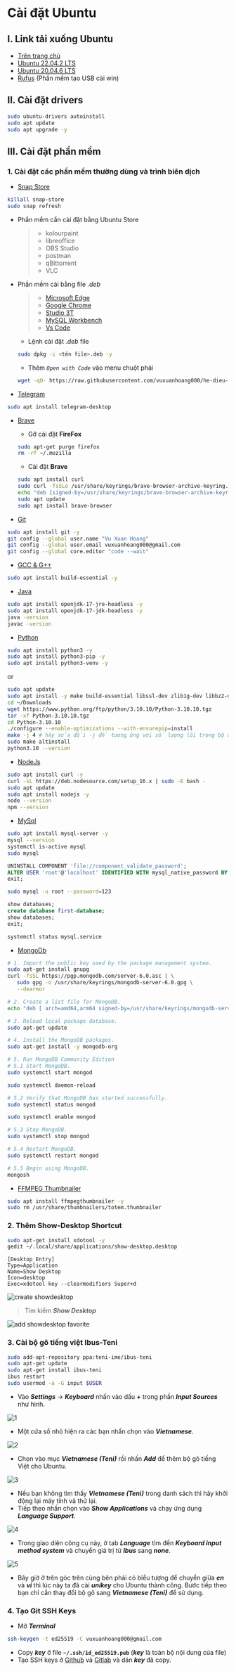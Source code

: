# Cài đặt Ubuntu

## I. Link tải xuống Ubuntu

- [Trên trang chủ](https://ubuntu.com/download)
- [Ubuntu 22.04.2 LTS](https://ubuntu.com/download/desktop/thank-you?version=22.04.2&architecture=amd64)
- [Ubuntu 20.04.6 LTS](https://ubuntu.com/download/desktop/thank-you?version=20.04.6&architecture=amd64)
- [Rufus](https://rufus.ie/downloads/) (Phần mềm tạo USB cài win)

## II. Cài đặt drivers

```bash
sudo ubuntu-drivers autoinstall
sudo apt update
sudo apt upgrade -y
```

<!--
### Cài đặt NVIDIA Driver

- [CUDA Toolkit](https://developer.nvidia.com/cuda-11-8-0-download-archive?target_os=Linux&target_arch=x86_64&Distribution=Ubuntu&target_version=22.04&target_type=runfile_local)
- [NVIDIA cuDNN](https://developer.nvidia.com/rdp/cudnn-archive) -->

## III. Cài đặt phần mềm

### 1. Cài đặt các phần mềm thường dùng và trình biên dịch

- [Snap Store](https://snapcraft.io)

```bash
killall snap-store
sudo snap refresh
```

- Phần mềm cần cài đặt bằng Ubuntu Store

  > - kolourpaint
  > - libreoffice
  > - OBS Studio
  > - postman
  > - qBittorrent
  > - VLC

- Phần mềm cài bằng file _.deb_

  > - [Microsoft Edge](https://www.microsoft.com/vi-vn/edge/download)
  > - [Google Chrome](https://www.google.com/intl/vi/chrome/)
  > - [Studio 3T](https://studio3t.com/download/)
  > - [MySQL Workbench](https://dev.mysql.com/downloads/workbench/)
  > - [Vs Code](https://code.visualstudio.com/Download)

  - Lệnh cài đặt _.deb_ file

  ```bash
  sudo dpkg -i <tên file>.deb -y
  ```

  - Thêm _`Open with Code`_ vào menu chuột phải

  ```bash
  wget -qO- https://raw.githubusercontent.com/vuxuanhoang000/he-dieu-hanh/master/software/install.sh | bash
  ```

- [Telegram](https://desktop.telegram.org/)

```bash
sudo apt install telegram-desktop
```

- [Brave](https://brave.com/linux/)

  - Gỡ cài đặt **FireFox**

  ```bash
  sudo apt-get purge firefox
  rm -rf ~/.mozilla
  ```

  - Cài đặt **Brave**

  ```bash
  sudo apt install curl
  sudo curl -fsSLo /usr/share/keyrings/brave-browser-archive-keyring.gpg https://brave-browser-apt-release.s3.brave.com/brave-browser-archive-keyring.gpg
  echo "deb [signed-by=/usr/share/keyrings/brave-browser-archive-keyring.gpg] https://brave-browser-apt-release.s3.brave.com/ stable main"|sudo tee /etc/apt/sources.list.d/brave-browser-release.list
  sudo apt update
  sudo apt install brave-browser
  ```

- [Git](https://git-scm.com/download/linux)

```bash
sudo apt install git -y
git config --global user.name "Vu Xuan Hoang"
git config --global user.email vuxuanhoang000@gmail.com
git config --global core.editor "code --wait"
```

- [GCC &amp; G++](https://sourceforge.net/projects/mingw-w64/files/)

```bash
sudo apt install build-essential -y
```

- [Java](https://www.oracle.com/vn/java/technologies/downloads/)

```bash
sudo apt install openjdk-17-jre-headless -y
sudo apt install openjdk-17-jdk-headless -y
java -version
javac -version
```

- [Python](https://www.python.org/downloads/)

```bash
sudo apt install python3 -y
sudo apt install python3-pip -y
sudo apt install python3-venv -y
```

or

```bash
sudo apt update
sudo apt install -y make build-essential libssl-dev zlib1g-dev libbz2-dev libreadline-dev libsqlite3-dev wget curl llvm libncurses5-dev libncursesw5-dev xz-utils tk-dev
cd ~/Downloads
wget https://www.python.org/ftp/python/3.10.10/Python-3.10.10.tgz
tar -xf Python-3.10.10.tgz
cd Python-3.10.10
./configure --enable-optimizations --with-ensurepip=install
make -j 4 # hãy sửa đổi -j để tương ứng với số lượng lõi trong bộ xử lý của máy. Bạn có thể lấy bằng cách gõ nproc.
sudo make altinstall
python3.10 --version
```

- [NodeJs](https://github.com/nodesource/distributions)

```bash
sudo apt install curl -y
curl -sL https://deb.nodesource.com/setup_16.x | sudo -E bash -
sudo apt update
sudo apt install nodejs -y
node --version
npm --version
```

- [MySql](https://www.mysql.com/)

```bash
sudo apt install mysql-server -y
mysql --version
systemctl is-active mysql
sudo mysql
```

```sql
UNINSTALL COMPONENT 'file://component_validate_password';
ALTER USER 'root'@'localhost' IDENTIFIED WITH mysql_native_password BY '123';
exit;
```

```bash
sudo mysql -u root --password=123
```

```sql
show databases;
create database first-database;
show databases;
exit;
```

```bash
systemctl status mysql.service
```

- [MongoDb](https://www.mongodb.com/docs/manual/tutorial/install-mongodb-on-ubuntu/)

```bash
# 1. Import the public key used by the package management system.
sudo apt-get install gnupg
curl -fsSL https://pgp.mongodb.com/server-6.0.asc | \
   sudo gpg -o /usr/share/keyrings/mongodb-server-6.0.gpg \
   --dearmor

# 2. Create a list file for MongoDB.
echo "deb [ arch=amd64,arm64 signed-by=/usr/share/keyrings/mongodb-server-6.0.gpg ] https://repo.mongodb.org/apt/ubuntu jammy/mongodb-org/6.0 multiverse" | sudo tee /etc/apt/sources.list.d/mongodb-org-6.0.list

# 3. Reload local package database.
sudo apt-get update

# 4. Install the MongoDB packages.
sudo apt-get install -y mongodb-org

# 5. Run MongoDB Community Edition
# 5.1 Start MongoDB.
sudo systemctl start mongod

sudo systemctl daemon-reload

# 5.2 Verify that MongoDB has started successfully.
sudo systemctl status mongod

sudo systemctl enable mongod

# 5.3 Stop MongoDB.
sudo systemctl stop mongod

# 5.4 Restart MongoDB.
sudo systemctl restart mongod

# 5.5 Begin using MongoDB.
mongosh
```

- [FFMPEG Thumbnailer](https://apps.kde.org/ffmpegthumbs/)

```bash
sudo apt install ffmpegthumbnailer -y
sudo rm /usr/share/thumbnailers/totem.thumbnailer
```

### 2. Thêm Show-Desktop Shortcut

```bash
sudo apt-get install xdotool -y
gedit ~/.local/share/applications/show-desktop.desktop
```

```plaintext
[Desktop Entry]
Type=Application
Name=Show Desktop
Icon=desktop
Exec=xdotool key --clearmodifiers Super+d
```

![create showdesktop](imgs/create-showdesktop.png)

> Tìm kiếm **_Show Desktop_**

![add showdesktop favorite](imgs/add-showdesktop-favorite.png)

### 3. Cài bộ gõ tiếng việt Ibus-Teni

```bash
sudo add-apt-repository ppa:teni-ime/ibus-teni
sudo apt-get update
sudo apt-get install ibus-teni
ibus restart
sudo usermod -a -G input $USER
```

- Vào **_Settings_** -> **_Keyboard_** nhấn vào dấu **_+_** trong phần **_Input Sources_** như hình.

![1](imgs/cai-go-tieng-viet-ubuntu-1.webp)

- Một cửa sổ nhỏ hiện ra các bạn nhấn chọn vào **_Vietnamese_**.

![2](imgs/cai-go-tieng-viet-ubuntu-2.webp)

- Chọn vào mục **_Vietnamese (Teni)_** rồi nhấn **_Add_** để thêm bộ gõ tiếng Việt cho Ubuntu.

![3](imgs/cai-go-tieng-viet-ubuntu-3.webp)

- Nếu bạn không tìm thấy **_Vietnamese (Teni)_** trong danh sách thì hãy khởi động lại máy tính và thử lại.
- Tiếp theo nhấn chọn vào **_Show Applications_** và chạy ứng dụng **_Language Support_**.

![4](imgs/cai-go-tieng-viet-ubuntu-4.webp)

- Trong giao diện công cụ này, ở tab **_Language_** tìm đến **_Keyboard input method system_** và chuyển giá trị từ **_Ibus_** sang **_none_**.

![5](imgs/cai-go-tieng-viet-ubuntu-5.webp)

- Bây giờ ở trên góc trên cùng bên phải có biểu tượng để chuyển giữa **_en_** và **_vi_** thì lúc này ta đã cài **_unikey_** cho Ubuntu thành công. Bước tiếp theo bạn chỉ cần thay đổi bộ gõ sang **_Vietnamese (Teni)_** để sử dụng.

### 4. Tạo Git SSH Keys

- Mở **_Terminal_**

```bash
ssh-keygen -t ed25519 -C vuxuanhoang000@gmail.com
```

- Copy **_key_** ở file **`~/.ssh/id_ed25519.pub`** (**_key_** là toàn bộ nội dung của file)
- Tạo SSH keys ở [Github](https://github.com/settings/keys) và [Gitlab](https://gitlab.com/-/profile/keys) và dán **_key_** đã copy.
